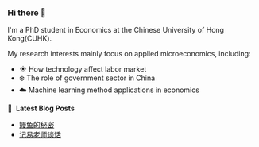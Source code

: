 ### Hi there 👋

I'm a PhD student in Economics at the Chinese University of Hong Kong(CUHK).

My research interests mainly focus on applied microeconomics, including:
- :sunny: How technology affect labor market
- :snowflake: The role of government sector in China
- :cloud: Machine learning method applications in economics

📕 &nbsp;**Latest Blog Posts**
<!-- BLOG-POST-LIST:START -->
- [鳗鱼的秘密](https://weixu94.github.io/blogs/2021/12/blog-post-1/)
- [记易老师谈话](https://weixu94.github.io/blogs/2021/12/blog-post-2/)
<!-- BLOG-POST-LIST:END -->
